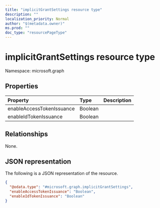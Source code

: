 ```yaml
---
title: "implicitGrantSettings resource type"
description: ""
localization_priority: Normal
author: "$(metadata.owner)"
ms.prod: ""
doc_type: "resourcePageType"
---
```


# implicitGrantSettings resource type

Namespace: microsoft.graph

## Properties

| Property                  | Type    | Description |
| :------------------------ | :------ | :---------- |
| enableAccessTokenIssuance | Boolean |             |
| enableIdTokenIssuance     | Boolean |             |

## Relationships

None.

## JSON representation

The following is a JSON representation of the resource.

<!-- {
  "blockType": "resource",
  "@odata.type": "microsoft.graph.implicitGrantSettings",
}
-->

```json
{
  "@odata.type": "#microsoft.graph.implicitGrantSettings",
  "enableAccessTokenIssuance": "Boolean",
  "enableIdTokenIssuance": "Boolean"
}
```
